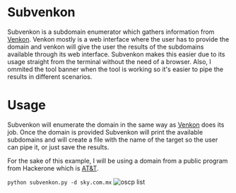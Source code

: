 # Subvenkon

Subvenkon is a subdomain enumerator which gathers information from [Venkon](https://www.venkon.us/subdomain-lister/). Venkon mostly is a web interface where the user has to provide the domain and venkon will give the user the results of the subdomains available through its web interface. Subvenkon makes this easier due to its usage straight from the terminal without the need of a browser. Also, I ommited the tool banner when the tool is working so it's easier to pipe the results in different scenarios. 

# Usage

Subvenkon will enumerate the domain in the same way as [Venkon](https://www.venkon.us/subdomain-lister/) does its job. Once the domain is provided Subvenkon will print the available subdomains and will create a file with the name of the target so the user can pipe it, or just save the results.  

For the sake of this example, I will be using a domain from a public program from Hackerone which is [AT&T](https://hackerone.com/att).

```python subvenkon.py -d sky.com.mx```
<img src="{{ site.url }}{{ site.baseurl }}example.gif" alt="oscp list">


